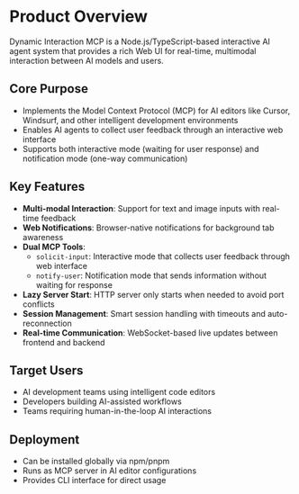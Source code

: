 # Product Overview

Dynamic Interaction MCP is a Node.js/TypeScript-based interactive AI agent system that provides a rich Web UI for real-time, multimodal interaction between AI models and users.

## Core Purpose
- Implements the Model Context Protocol (MCP) for AI editors like Cursor, Windsurf, and other intelligent development environments
- Enables AI agents to collect user feedback through an interactive web interface
- Supports both interactive mode (waiting for user response) and notification mode (one-way communication)

## Key Features
- **Multi-modal Interaction**: Support for text and image inputs with real-time feedback
- **Web Notifications**: Browser-native notifications for background tab awareness
- **Dual MCP Tools**:
  - `solicit-input`: Interactive mode that collects user feedback through web interface
  - `notify-user`: Notification mode that sends information without waiting for response
- **Lazy Server Start**: HTTP server only starts when needed to avoid port conflicts
- **Session Management**: Smart session handling with timeouts and auto-reconnection
- **Real-time Communication**: WebSocket-based live updates between frontend and backend

## Target Users
- AI development teams using intelligent code editors
- Developers building AI-assisted workflows
- Teams requiring human-in-the-loop AI interactions

## Deployment
- Can be installed globally via npm/pnpm
- Runs as MCP server in AI editor configurations
- Provides CLI interface for direct usage